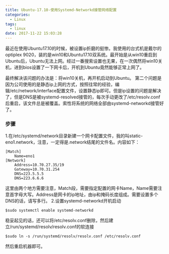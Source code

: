 ```yaml
---
title: Ubuntu-17.10-使用Systemd-Networkd接管网络配置
categories:
  - Linux
tags:
  - linux
date: 2017-11-22 15:03:28
---
```


最近在使用Ubuntu17.10的时候，被设置ip折磨的挺惨。我使用的台式机是戴尔的optiplex 9020，装的是win10和Ubuntu17.10双系统。最开始是从win10重启到Ubuntu后，Ubuntu无法上网。经过一番搜索设置也无果，在一次偶然将win10关机，进到bios设置了一下网卡后，开机到Ubuntu竟然能够正常上网了。
<!--more-->
最终解决该问题的办法是：将win10关机，再开机启动到Ubuntu。
第二个问题是因为公司使用的是静态ip上网的方式，按照往常的经验，编辑/etc/network/interface配置文件，设置静态ip即可。但是ip设置的问题是解决了，但是DNS是被systemd-resolved接管的，每次手动更改了/etc/resolv.conf后重启，该文件总是被覆盖。索性将系统的网络全部由systemd-networkd接管好了。
### 步骤
1.在/etc/systemd/network目录新建一个网卡配置文件，我的叫static-eno1.network，注意，一定得是.network结尾的文件名。内容如下：
```shell
[Match]
    Name=eno1
[Network]
    Address=10.70.27.35/19
    Gateway=10.70.31.254
    DNS=223.5.5.5
    DNS=223.6.6.6

```
这里由两个地方需要注意，Match段，需要指定配置的网卡Name，Name需要注意首字母大写。Address是网卡的ip地址，由ip和掩码长度组成。需要设置多个DNS的话，请写多行。
2.设置systemd-networkd开机启动
```shell
$sudo systemctl enable systemd-networkd
```
稳妥起见的话，还可以将/etc/resolv.conf删除，然后建立/run/systemd/resolv/resolv.conf的软连接
```shell
$sudo ln -s /run/systemd/resolv/resolv.conf /etc/resolv.conf
```
然后重启机器即可。

